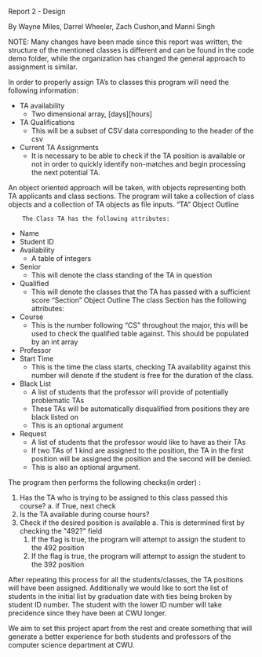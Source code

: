 ﻿Report 2 - Design


By
Wayne Miles, Darrel Wheeler, Zach Cushon,and Manni Singh


NOTE: Many changes have been made since this report was written, the structure of the mentioned classes is different and can be found in the code demo folder, while the organization has changed the general approach to assignment is similar.

In order to properly assign TA’s to classes this program will need the following information:
* TA availability
   * Two dimensional array, [days][hours]
* TA Qualifications
   * This will be a subset of CSV data corresponding to the header of the csv
* Current TA Assignments
   * It is necessary to be able to check if the TA position is available or not in order to quickly identify non-matches and begin processing the next potential TA.


An object oriented approach  will be taken, with objects representing both TA applicants and class sections. The program will take a collection of class objects and a collection of TA objects as file inputs. 
“TA” Object Outline


        The Class TA has the following attributes:
* Name
* Student ID
* Availability
   * A table of integers
* Senior
   * This will denote the class standing of the TA in question
* Qualified
   * This will denote the classes that the TA has passed with a sufficient score
        “Section” Object Outline 
        The class Section has the following attributes:
* Course
   * This is the number following “CS” throughout the major, this will be used to check the qualified table against. This should be populated by an int array
* Professor
* Start Time
   * This is the time the class starts, checking TA availability against this number will denote if the student is free for the duration of the class.
* Black List 
   * A list of students that the professor will provide of potentially problematic TAs
   * These TAs will be automatically disqualified from positions they are black listed on
   * This is an optional argument
* Request
   * A list of students that the professor would like to have as their TAs
   * If two TAs of 1 kind are assigned to the position, the TA in the first position will be assigned the position and the second will be denied.
   * This is also an optional argument.


The program then performs the following checks(in order) :
1. Has the TA who is trying to be assigned to this class passed this course? 
   a. if True, next check
2. Is the TA available during course hours?
3. Check if the desired position is available
   a. This is determined first by checking the "492?" field
      1. If the flag is true, the program will attempt to assign the student to the 492 position
      2. If the flag is true, the program will attempt to assign the student to the 392 position
        
After repeating this process for all the students/classes, the TA positions will have been assigned.  Additionally we would like to sort the list of students in the initial list by graduation date with ties being broken by student ID number. The student with the lower ID number will take precidence since they have been at CWU longer.


We aim to set this project apart from the rest and create something that will generate a better experience for both students and professors of the computer science department at CWU.

